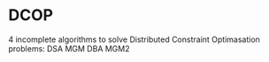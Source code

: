 # DCOP
4 incomplete algorithms to solve Distributed Constraint Optimasation problems:
DSA
MGM
DBA
MGM2
